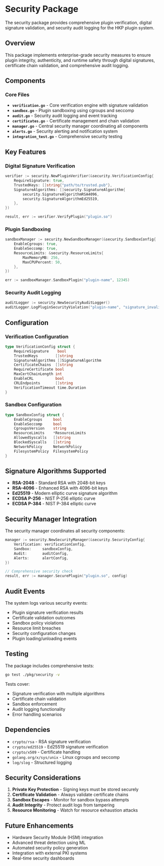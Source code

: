 # Security Package

The security package provides comprehensive plugin verification, digital signature validation, and security audit logging for the HKP plugin system.

## Overview

This package implements enterprise-grade security measures to ensure plugin integrity, authenticity, and runtime safety through digital signatures, certificate chain validation, and comprehensive audit logging.

## Components

### Core Files

- **`verification.go`** - Core verification engine with signature validation
- **`sandbox.go`** - Plugin sandboxing using cgroups and seccomp
- **`audit.go`** - Security audit logging and event tracking
- **`certificates.go`** - Certificate management and chain validation
- **`manager.go`** - Central security manager coordinating all components
- **`alerts.go`** - Security alerting and notification system
- **`integration_test.go`** - Comprehensive security testing

## Key Features

### Digital Signature Verification

```go
verifier := security.NewPluginVerifier(&security.VerificationConfig{
    RequireSignature: true,
    TrustedKeys: []string{"path/to/trusted.pub"},
    SignatureAlgorithms: []security.SignatureAlgorithm{
        security.SignatureAlgorithmRSA4096,
        security.SignatureAlgorithmEd25519,
    },
})

result, err := verifier.VerifyPlugin("plugin.so")
```

### Plugin Sandboxing

```go
sandboxManager := security.NewSandboxManager(&security.SandboxConfig{
    EnableCgroups: true,
    EnableSeccomp: true,
    ResourceLimits: &security.ResourceLimits{
        MaxMemoryMB: 256,
        MaxCPUPercent: 50,
    },
})

err := sandboxManager.SandboxPlugin("plugin-name", 12345)
```

### Security Audit Logging

```go
auditLogger := security.NewSecurityAuditLogger()
auditLogger.LogPluginSecurityViolation("plugin-name", "signature_invalid", details)
```

## Configuration

### Verification Configuration

```go
type VerificationConfig struct {
    RequireSignature    bool
    TrustedKeys        []string
    SignatureAlgorithms []SignatureAlgorithm
    CertificateChains  []string
    RequireCertificate bool
    MaxCertChainLength int
    EnableCRL          bool
    CRLEndpoints       []string
    VerificationTimeout time.Duration
}
```

### Sandbox Configuration

```go
type SandboxConfig struct {
    EnableCgroups     bool
    EnableSeccomp     bool
    CgroupsVersion    string
    ResourceLimits    *ResourceLimits
    AllowedSyscalls   []string
    BlockedSyscalls   []string
    NetworkPolicy     NetworkPolicy
    FilesystemPolicy  FilesystemPolicy
}
```

## Signature Algorithms Supported

- **RSA-2048** - Standard RSA with 2048-bit keys
- **RSA-4096** - Enhanced RSA with 4096-bit keys
- **Ed25519** - Modern elliptic curve signature algorithm
- **ECDSA P-256** - NIST P-256 elliptic curve
- **ECDSA P-384** - NIST P-384 elliptic curve

## Security Manager Integration

The security manager coordinates all security components:

```go
manager := security.NewSecurityManager(&security.SecurityConfig{
    Verification: verificationConfig,
    Sandbox:     sandboxConfig,
    Audit:       auditConfig,
    Alerts:      alertConfig,
})

// Comprehensive security check
result, err := manager.SecurePlugin("plugin.so", config)
```

## Audit Events

The system logs various security events:

- Plugin signature verification results
- Certificate validation outcomes
- Sandbox policy violations
- Resource limit breaches
- Security configuration changes
- Plugin loading/unloading events

## Testing

The package includes comprehensive tests:

```bash
go test ./pkg/security -v
```

Tests cover:
- Signature verification with multiple algorithms
- Certificate chain validation
- Sandbox enforcement
- Audit logging functionality
- Error handling scenarios

## Dependencies

- `crypto/rsa` - RSA signature verification
- `crypto/ed25519` - Ed25519 signature verification
- `crypto/x509` - Certificate handling
- `golang.org/x/sys/unix` - Linux cgroups and seccomp
- `log/slog` - Structured logging

## Security Considerations

1. **Private Key Protection** - Signing keys must be stored securely
2. **Certificate Validation** - Always validate certificate chains
3. **Sandbox Escapes** - Monitor for sandbox bypass attempts
4. **Audit Integrity** - Protect audit logs from tampering
5. **Resource Monitoring** - Watch for resource exhaustion attacks

## Future Enhancements

- Hardware Security Module (HSM) integration
- Advanced threat detection using ML
- Automated security policy generation
- Integration with external PKI systems
- Real-time security dashboards
